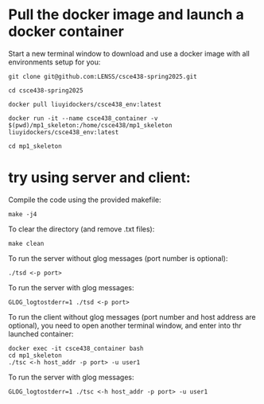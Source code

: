 
# Pull the docker image and launch a docker container

Start a new terminal window to download and use a docker image with all environments setup for you:

    git clone git@github.com:LENSS/csce438-spring2025.git

    cd csce438-spring2025

    docker pull liuyidockers/csce438_env:latest

    docker run -it --name csce438_container -v $(pwd)/mp1_skeleton:/home/csce438/mp1_skeleton liuyidockers/csce438_env:latest

    cd mp1_skeleton


# try using server and client:

Compile the code using the provided makefile:

    make -j4

To clear the directory (and remove .txt files):
   
    make clean

To run the server without glog messages (port number is optional): 

    ./tsd <-p port>
    
To run the server with glog messages: 

    GLOG_logtostderr=1 ./tsd <-p port>


To run the client without glog messages (port number and host address are optional), you need to open another terminal window, and enter into thr launched container: 

    docker exec -it csce438_container bash
    cd mp1_skeleton
    ./tsc <-h host_addr -p port> -u user1
    
To run the server with glog messages: 

    GLOG_logtostderr=1 ./tsc <-h host_addr -p port> -u user1

